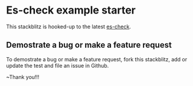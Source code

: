 # Es-check example starter

This stackblitz is hooked-up to the latest [es-check](https://github.com/yowainwright/es-check/).

## Demostrate a bug or make a feature request

To demostrate a bug or make a feature request, fork this stackblitz, add or update the test and file an issue in Github.

~Thank you!!!
